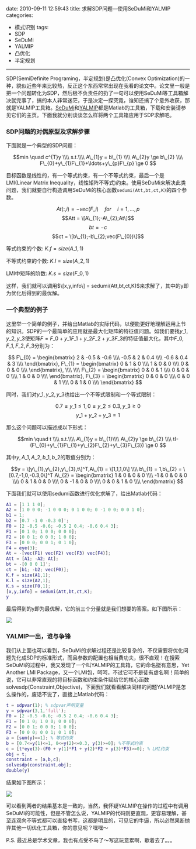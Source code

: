 date: 2010-09-11 12:59:43
title: 求解SDP问题—使用SeDuMi和YALMIP
categories:
- 模式识别
tags:
- SDP
- SeDuMi
- YALMIP
- 凸优化
- 半定规划
---

SDP(SemiDefinite Programing，半定规划)是凸优化(Convex Optimization)的一种，貌似近些年来比较热，反正这个东西常常出现在我看的论文中。论文里一般是把一个问题转化为SDP，然后极不负责任的扔了一句可以使用SeDuMi等工具箱解决就完事了，搞的本人非常迷茫，于是决定一探究竟，谁知还搞了个意外收获，那就是YALMIP工具箱。[SeDuMi](http://sedumi.ie.lehigh.edu/)和[YALMIP](http://users.isy.liu.se/johanl/yalmip/)都是Matlab的工具箱，下载和安装请参见它们的主页。下面我就分别谈谈怎么样将两个工具箱应用于SDP求解吧。

### SDP问题的对偶原型及求解步骤

下面就是一个典型的SDP问题：

$$min \quad c^{T}y \\\\ s.t.\\\\ A\_{1}y = b\_{1} \\\\ A\_{2}y \ge b\_{2} \\\\ F\_{0}+y\_{1}F\_{1}+\ldots+y\_{p}F\_{p} \ge 0 $$

目标函数是线性的，有一个等式约束，有一个不等式约束，最后一个是LMI(Linear Matrix Inequality，线性矩阵不等式)约束。使用SeDuMi来解决此类问题，我们就要自行构造调用SeDuMi的核心函数`sedumi(Att,bt,ct,K)`的四个参数。

$$At(:,i)  = -vec(F\_{i}) \quad for \quad i = 1,\ldots, p$$
$$Att = \[A\_{1};-A\_{2};At\]$$
$$bt = -c$$
$$ct = \[b\_{1};-b\_{2};vec(F\_{0})\]$$


等式约束的个数: $K.f = size(A\_{1},1)$

不等式约束的个数: $K.l = size(A\_{2},1)$

LMI中矩阵的阶数: $K.s = size(F\_{0},1)$

这样，我们就可以调用$\[x,y,info\] = sedumi(Att,bt,ct,K)$来求解了，其中的y即为优化后得到的最优解。

<!--more-->

### 一个典型的例子

这里举一个简单的例子，并给出Matlab的实际代码，以便能更好地理解运用上节的知识。SDP的一个最简单的应用就是最大化矩阵的特征值问题。如我们要找$y\_{1},y\_{2},y\_{3}$使矩阵$F = F\_{0}+y\_{1}F\_{1}+y\_{2}F\_{2}+y\_{3}F\_{3}$的特征值最大化，其中$F\_{0},F\_{1},F\_{2},F\_{3}$分别为：

$$
F\_{0} =
\begin{bmatrix}
2 & -0.5 & -0.6 \\\\
-0.5 & 2 & 0.4 \\\\
-0.6 & 0.4 & 3 \\\\
\end{bmatrix},
F\_{1} =
\begin{bmatrix}
0 & 1 & 0 \\\\
1 & 0 & 0 \\\\
0 & 0 & 0 \\\\
\end{bmatrix}, \\\\ \\\\
F\_{2} =
\begin{bmatrix}
0 & 0 & 1 \\\\
0 & 0 & 0 \\\\
1 & 0 & 0 \\\\
\end{bmatrix},
F\_{3} =
\begin{bmatrix}
0 & 0 & 0 \\\\
0 & 0 & 1 \\\\
0 & 1 & 0 \\\\
\end{bmatrix}
$$

同时，我们对$y\_{1},y\_{2},y\_{3}$也给出一个不等式限制和一个等式限制：

$$0.7 \le y\_{1} \le 1,0 \le y\_{2} \le 0.3,y\_{3} \ge 0 $$
$$y\_{1}+y\_{2}+y\_{3} = 1$$

那么这个问题可以描述成以下形式：

$$min \quad t \\\\ s.t.\\\\ A\_{1}y = b\_{1}\\\\ A\_{2}y \ge b\_{2} \\\\ tI-(F\_{0}+y\_{1}F\_{1}+y\_{2}F\_{2}+y\_{3}F\_{3}) \ge  0  $$

其中$y,A\_{1},A\_{2},b\_{1},b\_{2}$的取值分别为：

$$y = \[y\_{1},y\_{2},y\_{3},t\]^T,A\_{1} = \[1,1,1,0\] \\\\
b\_{1} = 1,b\_{2} = \[0.7,-1,0,-0.3,0\]^T
A\_{2} =
\begin{bmatrix}
1 & 0 & 0 & 0 \\\\
-1 & 0 & 0 & 0 \\\\
0 & 1 & 0 & 0 \\\\
0 & -1 & 0 & 0 \\\\
0 & 0 & 1 & 0 \\\\
\end{bmatrix}
$$

下面我们就可以使用sedumi函数进行优化求解了，给出Matlab代码：

``` matlab
A1 = [1 1 1 0];
A2 = [1 0 0 0; -1 0 0 0; 0 1 0 0; 0 -1 0 0; 0 0 1 0];
b1 = 1;
b2 = [0.7 -1 0 -0.3 0]';
F0 = [2 -0.5 -0.6; -0.5 2 0.4; -0.6 0.4 3];
F1 = [0 1 0; 1 0 0; 0 0 0];
F2 = [0 0 1; 0 0 0; 1 0 0];
F3 = [0 0 0; 0 0 1; 0 1 0];
F4 = eye(3);
At = -[vec(F1) vec(F2) vec(F3) vec(F4)];
Att = [A1; -A2; At];
bt = -[0 0 0 1]';
ct = [b1; -b2; vec(F0)];
K.f = size(A1,1);
K.l = size(A2,1);
K.s = size(F0,1);
[x,y,info] = sedumi(Att,bt,ct,K);
y
```

最后得到的y即为最优解，它的前三个分量就是我们想要的答案。如下图所示：

![](http://pinkyjie-blog.qiniudn.com/images/solve-sdp-using-sedumi-yalmip-1.png)

### YALMIP一出，谁与争锋

我们从上面也可以看到，SeDuMi的求解过程还是比较复杂的，不仅需要将优化问题先化成SDP的标准形式，而且参数的配置也相当费功夫，很不直观！在搜索SeDuMi的过程中，我又发现了一个叫YALMIP的工具箱，它的命名挺有意思，Yet Another LMI Package，又一个LMI包，呵呵，不过它可不是徒有虚名啊！简单的说，它可以非常直观的将目标函数和约束条件赋给它的核心函数solvesdp(Constraint,Objective)，下面我们就看看解决同样的问题YALMIP是怎么操作的，废话不说了，直接上Matlab代码：

``` matlab
t = sdpvar(1); % sdpvar声明变量
y = sdpvar(3,1,'full');
F0 = [2 -0.5 -0.6; -0.5 2 0.4; -0.6 0.4 3];
F1 = [0 1 0; 1 0 0; 0 0 0];
F2 = [0 0 1; 0 0 0; 1 0 0];
F3 = [0 0 0; 0 0 1; 0 1 0];
a = [sum(y)==1]; % 等式约束
b = [0.7<=y(1)<=1, 0<=y(2)<=0.3, y(3)>=0]; %不等式约束
c = [t*eye(3)-(F0 + y(1)*F1 + y(2)*F2 + y(3)*F3)>=0]; % LMI约束
obj = t;
constraint = [a,b,c];
solvesdp(constraint,obj);
double(y)
```

结果如下图所示：

![](http://pinkyjie-blog.qiniudn.com/images/solve-sdp-using-sedumi-yalmip-2.png)

可以看到两者的结果基本是一致的，当然，我怀疑YALMIP在操作的过程中有调用SeDuMi的可能性，但是不管怎么说，YALMIP的代码则更直观，更容易理解，甚至连双向不等式都可以直接书写，这都是明显的，可见它的牛逼，所以必然果断抛弃其他一切优化工具箱，你的意见呢？嘿嘿～

P.S. 最近总是学术文章，我也有点受不鸟了～写这玩意累啊，歇着去了。。。
